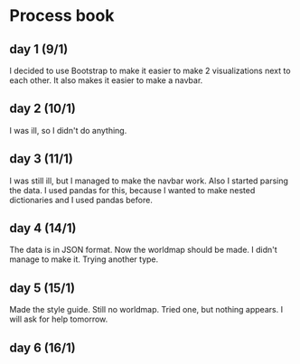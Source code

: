 # Process book

## day 1 (9/1)
I decided to use Bootstrap to make it easier to make 2 visualizations next to
each other. It also makes it easier to make a navbar.

## day 2 (10/1)
I was ill, so I didn't do anything.

## day 3 (11/1)
I was still ill, but I managed to make the navbar work. Also I started parsing
the data. I used pandas for this, because I wanted to make nested dictionaries
and I used pandas before.

## day 4 (14/1)
The data is in JSON format. Now the worldmap should be made. I didn't manage
to make it. Trying another type.

## day 5 (15/1)
Made the style guide. Still no worldmap. Tried one, but nothing appears. I will
ask for help tomorrow.

## day 6 (16/1)
